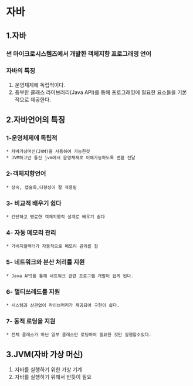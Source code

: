 자바
=======
1.자바
-----
### 썬 마이크로시스템즈에서 개발한 객체지향 프로그래밍 언어

### 자바의 특징
1. 운영체제에 독립적이다.
2. 풍부한 클래스 라이브러리(Java API)를 통해 프로그래밍에 필요한 요소들을 기본적으로 제공한다.


2.자바언어의 특징
-----
### 1-운영체제에 독립적
	* 자바가상머신(JVM)을 사용하여 가능한것
	* JVM하고만 통신 jvm에서 운영체제로 이해가능하도록 변환 전달
	
### 2-객체지향언어
	* 상속, 캡슐화,다향성이 잘 적용됨 
	
### 3- 비교적 배우기 쉽다
	* 간단하고 명료한 객체지행적 설계로 배우기 쉽다

### 4- 자동 메모리 관리
	* 가비지컬랙터가 자동적으로 메모리 관리를 함
	
### 5- 네트워크와 분산 처리를 지원
	* Java API를 통해 네트워크 관련 프로그램 개발이 쉽게 된다.		

### 6- 멀티쓰레드를 지원
	* 시스템과 상관없이 라이브러리가 제공되어 구현이 쉽다.	
	
### 7- 동적 로딩을 지원 
	* 전체 클래스가 아닌 일부 클래스만 로딩하여 필요한 것만 실행할수있다.
  
3.JVM(자바 가상 머신)
-----
1. 자바를 실행하기 위한 가상 기계
2. 자바를 실행하기 위해서 반듯이 필요
	
